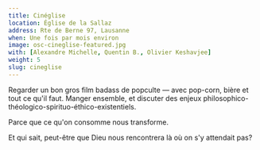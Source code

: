 ```yaml
---
title: Cinéglise
location: Église de la Sallaz
address: Rte de Berne 97, Lausanne
when: Une fois par mois environ
image: osc-cineglise-featured.jpg
with: [Alexandre Michelle, Quentin B., Olivier Keshavjee]
weight: 5
slug: cineglise
---
```


Regarder un bon gros film badass de popculte — avec pop-corn, bière et tout ce qu'il faut. 
Manger ensemble, et discuter des enjeux philosophico-théologico-spirituo-éthico-existentiels.

<!--more-->

Parce que ce qu'on consomme nous transforme.

Et qui sait, peut-être que Dieu nous rencontrera là où on s'y attendait pas?

